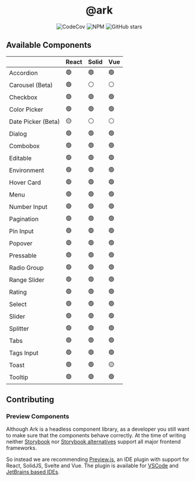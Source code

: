 <h1 align="center">@ark</h1>

<p align="center">
  <img alt="CodeCov" src="https://img.shields.io/codecov/c/gh/chakra-ui/ark?style=for-the-badge&token=O6BB59DHJ4"/>
   <img alt="NPM" src="https://img.shields.io/npm/l/@ark-ui/react?style=for-the-badge">
  <img alt="GitHub stars" src="https://img.shields.io/github/stars/chakra-ui/ark?logo=github&style=for-the-badge">
</p>

## Available Components

|                    | React | Solid | Vue |
| ------------------ | ----- | ----- | --- |
| Accordion          | 🟢    | 🟢    | 🟢  |
| Carousel (Beta)    | 🟢    | ⚪    | ⚪  |
| Checkbox           | 🟢    | 🟢    | 🟢  |
| Color Picker       | 🟢    | 🟢    | 🟢  |
| Date Picker (Beta) | 🟡    | ⚪    | ⚪  |
| Dialog             | 🟢    | 🟢    | 🟢  |
| Combobox           | 🟢    | 🟢    | 🟢  |
| Editable           | 🟢    | 🟢    | 🟢  |
| Environment        | 🟢    | 🟢    | 🟢  |
| Hover Card         | 🟢    | 🟢    | 🟢  |
| Menu               | 🟢    | 🟢    | 🟢  |
| Number Input       | 🟢    | 🟢    | 🟢  |
| Pagination         | 🟢    | 🟢    | 🟢  |
| Pin Input          | 🟢    | 🟢    | 🟢  |
| Popover            | 🟢    | 🟢    | 🟢  |
| Pressable          | 🟢    | 🟢    | 🟢  |
| Radio Group        | 🟢    | 🟢    | 🟢  |
| Range Slider       | 🟢    | 🟢    | 🟢  |
| Rating             | 🟢    | 🟢    | 🟢  |
| Select             | 🟢    | 🟢    | 🟢  |
| Slider             | 🟢    | 🟢    | 🟢  |
| Splitter           | 🟢    | 🟢    | 🟢  |
| Tabs               | 🟢    | 🟢    | 🟢  |
| Tags Input         | 🟢    | 🟢    | 🟢  |
| Toast              | 🟢    | 🟢    | 🟡  |
| Tooltip            | 🟢    | 🟢    | 🟢  |

## Contributing

### Preview Components

Although Ark is a headless component library, as a developer you still want to make sure that the components behave correctly.
At the time of writing neither [Storybook](https://storybook.js.org/docs/react/api/frameworks-feature-support) nor [Storybook alternatives](https://histoire.dev/) support all major frontend frameworks.

So instead we are recommending [Preview.js](https://previewjs.com/), an IDE plugin with support for React, SolidJS, Svelte and Vue.
The plugin is available for [VSCode](https://marketplace.visualstudio.com/items?itemName=zenclabs.previewjs) and [JetBrains based IDEs](https://plugins.jetbrains.com/plugin/17569-react-preview--deprecated-in-favor-of-preview-js/).
